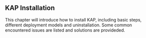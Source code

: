 ## KAP Installation

This chapter will introduce how to install KAP, including basic steps, different deployment models and uninstallation. Some common encountered issues are listed and solutions are provideded.
